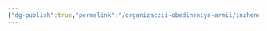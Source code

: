 ```yaml
---
{"dg-publish":true,"permalink":"/organizaczii-obedineniya-armii/inzhenery-edara/","dgPassFrontmatter":true}
---
```


